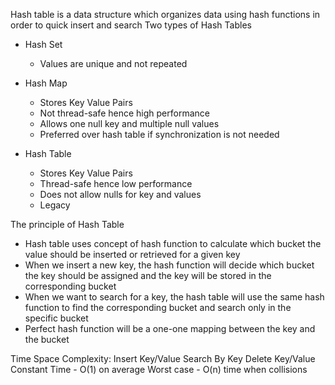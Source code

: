 Hash table is a data structure which organizes data using hash functions in order to quick insert and search
Two types of Hash Tables

- Hash Set

  - Values are unique and not repeated

- Hash Map

  - Stores Key Value Pairs
  - Not thread-safe hence high performance
  - Allows one null key and multiple null values
  - Preferred over hash table if synchronization is not needed

- Hash Table
  - Stores Key Value Pairs
  - Thread-safe hence low performance
  - Does not allow nulls for key and values
  - Legacy

The principle of Hash Table

- Hash table uses concept of hash function to calculate which bucket the value should be inserted or retrieved for a given key
- When we insert a new key, the hash function will decide which bucket the key should be assigned and the key will be stored in the corresponding bucket
- When we want to search for a key, the hash table will use the same hash function to find the corresponding bucket and search only in the specific bucket
- Perfect hash function will be a one-one mapping between the key and the bucket

Time Space Complexity:
Insert Key/Value
Search By Key
Delete Key/Value
Constant Time - O(1) on average
Worst case - O(n) time when collisions

